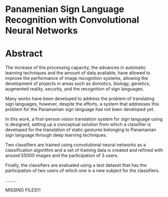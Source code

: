 # Panamenian Sign Language Recognition with Convolutional Neural Networks

# Abstract

The increase of the processing capacity, the advances in automatic learning techniques and the amount of data available, have allowed to improve the performance of image recognition systems, allowing the development of projects in areas such as domotics, biology, genetics, augmented reality, security, and the recognition of sign languages.

Many works have been developed to address the problem of translating sign languages, however, despite the efforts, a system that addresses this problem for the Panamanian sign language has not been developed yet.

In this work, a first-person vision translation system for sign language using is designed, setting up a conceptual solution from which a classifier is developed for the translation of static gestures belonging to Panamanian sign language through deep learning techniques.

Two classifiers are trained using convolutional neural networks as a classification algorithm and a set of training data is created and refined with around 55000 images and the participation of 3 users.

Finally, the classifiers are evaluated using a test dataset that has the participation of two users of which one is a new subject for the classifiers.

.........

MISSING FILES!!!

